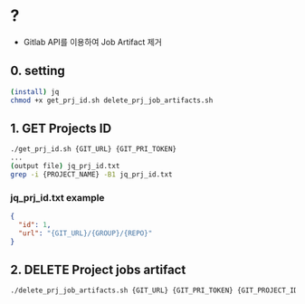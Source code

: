 # ?
- Gitlab API를 이용하여 Job Artifact 제거
## 0. setting
```bash
(install) jq
chmod +x get_prj_id.sh delete_prj_job_artifacts.sh
```

## 1. GET Projects ID
```bash
./get_prj_id.sh {GIT_URL} {GIT_PRI_TOKEN}
...
(output file) jq_prj_id.txt
grep -i {PROJECT_NAME} -B1 jq_prj_id.txt
```
### jq_prj_id.txt example
```json
{
  "id": 1,
  "url": "{GIT_URL}/{GROUP}/{REPO}"
}
```

## 2. DELETE Project jobs artifact
```bash
./delete_prj_job_artifacts.sh {GIT_URL} {GIT_PRI_TOKEN} {GIT_PROJECT_ID}
```